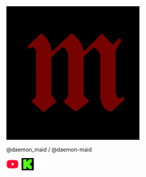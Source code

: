	
<head>
	<title>
		dae's homepage
	</title>
<link rel="stylesheet" href="index.css">
<link rel="icon" type="image/png" href="images/favicon.png">
</head>

<img id="pfp" src="images\pfp.png" title="profile picture" />

@daemon_maid / @daemon-maid

[![](images/youtube.png)](https://www.youtube.com/@daemon_maid)
  [![](images/kick.png)](https://kick.com/daemon-maid) 
  [![](images/github.png)](https://github.com/daemon-maid)
 <!--  [![](images/spacehey.png)](https://spacehey.com/daemon_maid) -->
 <!--  [![](images/kofi.png)](https://ko-fi.com/daemon_maid) -->
 <!--  [![](images/x.png)](https://twitter.com/daemon_maid) -->
 <!--  [![](images/steam.png)](https://steamcommunity.com/id/daemon_maid/) --> 


